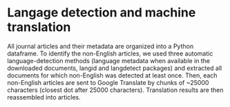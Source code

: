 # Langage detection and machine translation
All journal articles and their metadata are organized into a Python dataframe. To identify the non-English articles, we used three automatic language-detection methods (language metadata when available in the downloaded documents, langid and langdetect packages) and extracted all documents for which non-English was detected at least once. Then, each non-English articles are sent to Google Translate by chunks of ~25000 characters (closest dot after 25000 characters). Translation results are then reassembled into articles. 
